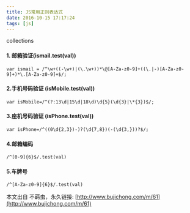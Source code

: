 ```yaml
---
title: JS常用正则表达式
date: 2016-10-15 17:17:24
tags: [js]
---
```


collections

<!-- more -->

#### 1. 邮箱验证(ismail.test(val))

```
var ismail = /^\w+((-\w+)|(\.\w+))*\@[A-Za-z0-9]+((\.|-)[A-Za-z0-9]+)*\.[A-Za-z0-9]+$/;  
```
#### 2.手机号码验证 (isMobile.test(val))

```
var isMobile=/^(?:13\d|15\d|18\d)\d{5}(\d{3}|\*{3})$/;
```
#### 3.座机号码验证  (isPhone.test(val))

```
var isPhone=/^((0\d{2,3})-)?(\d{7,8})(-(\d{3,}))?$/;
```
#### 4.邮箱编码

```
/^[0-9]{6}$/.test(val)
```
#### 5.车牌号

```
/^[A-Za-z0-9]{6}$/.test(val)
```

本文出自 不羁虫，永久链接: [http://www.bujichong.com/m/61](http://www.bujichong.com/m/61)
